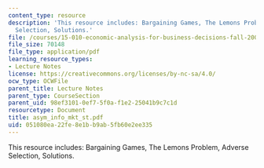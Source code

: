 ```yaml
---
content_type: resource
description: 'This resource includes: Bargaining Games, The Lemons Problem, Adverse
  Selection, Solutions.'
file: /courses/15-010-economic-analysis-for-business-decisions-fall-2004/051080ea22fe8e1bb9ab5fb60e2ee335_asym_info_mkt_st.pdf
file_size: 70148
file_type: application/pdf
learning_resource_types:
- Lecture Notes
license: https://creativecommons.org/licenses/by-nc-sa/4.0/
ocw_type: OCWFile
parent_title: Lecture Notes
parent_type: CourseSection
parent_uid: 98ef3101-0ef7-5f0a-f1e2-25041b9c7c1d
resourcetype: Document
title: asym_info_mkt_st.pdf
uid: 051080ea-22fe-8e1b-b9ab-5fb60e2ee335
---
```

This resource includes: Bargaining Games, The Lemons Problem, Adverse Selection, Solutions.